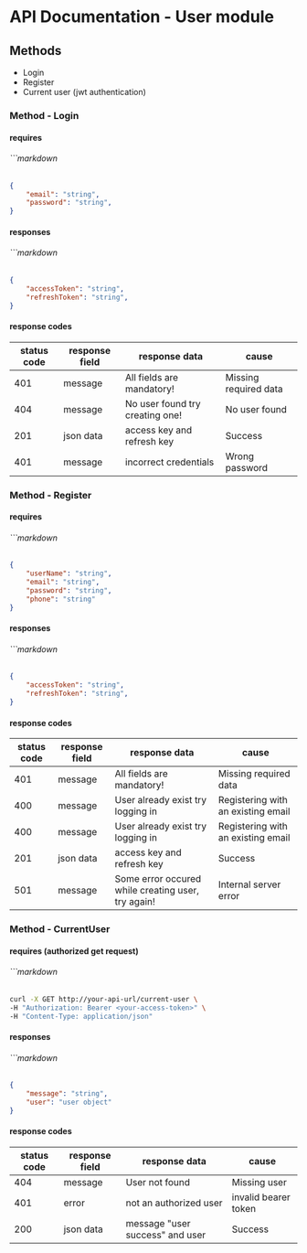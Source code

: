 # API Documentation - User module

## Methods
* Login
* Register
* Current user (jwt authentication)


### Method - Login
#### requires
###### ```markdown
```json
{
    "email": "string",
    "password": "string",
}
```


#### responses
###### ```markdown
```json
{
    "accessToken": "string",
    "refreshToken": "string",
}
```


#### response codes
| status code | response field | response data | cause |
|-------------|----------------|---------------|-------|
| 401 | message | All fields are mandatory! | Missing required data |
| 404 | message | No user found try creating one! | No user found |
| 201 | json data | access key and refresh key | Success |
| 401 | message | incorrect credentials | Wrong password |


### Method - Register
#### requires
###### ```markdown
```json
{
    "userName": "string",
    "email": "string",
    "password": "string",
    "phone": "string"
}
```


#### responses
###### ```markdown
```json
{
    "accessToken": "string",
    "refreshToken": "string",
}
```


#### response codes
| status code | response field | response data | cause |
|-------------|----------------|---------------|-------|
| 401 | message | All fields are mandatory! | Missing required data |
| 400 | message | User already exist try logging in | Registering with an existing email |
| 400 | message | User already exist try logging in | Registering with an existing email |
| 201 | json data | access key and refresh key | Success |
| 501 | message | Some error occured while creating user, try again! | Internal server error |


### Method - CurrentUser
#### requires (authorized get request)
###### ```markdown
```bash
curl -X GET http://your-api-url/current-user \
-H "Authorization: Bearer <your-access-token>" \
-H "Content-Type: application/json"
```


#### responses
###### ```markdown
```json
{
    "message": "string",
    "user": "user object"
}
```


#### response codes
| status code | response field | response data | cause |
|-------------|----------------|---------------|-------|
| 404 | message | User not found | Missing user |
| 401 | error | not an authorized user | invalid bearer token |
| 200 | json data | message "user success" and user | Success |